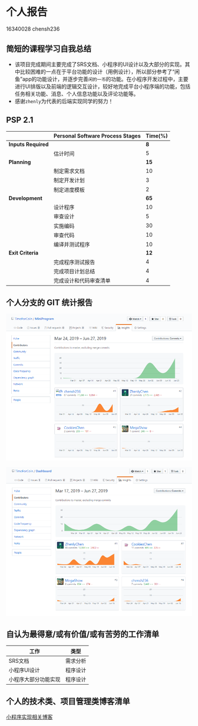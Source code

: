 # 个人报告

16340028 chensh236

## 简短的课程学习自我总结

- 该项目完成期间主要完成了SRS文档、小程序的UI设计以及大部分的实现。其中比较困难的一点在于平台功能的设计（用例设计），所以部分参考了“闲鱼”app的功能设计，并逐步完善`闲的一币`的功能。在小程序开发过程中，主要进行UI排版以及前端的逻辑交互设计，较好地完成平台小程序端的功能，包括任务相关功能、消息、个人信息功能以及评论功能等。
- 感谢`zhenly`为代表的后端实现同学的努力！

## PSP 2.1

|                     | Personal Software Process Stages | Time(%) |
| ------------------- | -------------------------------- | ---- |
| **Inputs Required** |                                  | **8** |
|                     | 估计时间                        | 5 |
| **Planning**        |                                  | **15** |
|                     | 制定需求文档 | 10 |
| | 制定开发计划 | 3 |
| | 制定进度模板 | 2 |
|**Development**         |                  | **65** |
|                     | 设计程序 | 10 |
| | 审查设计 | 5 |
| | 实施编码 | 30 |
| | 审查代码 | 10 |
| | 编译并测试程序 | 10 |
|        **Exit Criteria**                |              | **12** |
|                     | 完成程序测试报告 | 4 |
| | 完成项目计划总结 | 4 |
| | 完成设计和代码审查清单 | 4      |

## 个人分支的 GIT 统计报告

![1561627375341](img/16340028_1.png)

![1561627425864](img/16340028_2.png)

## 自认为最得意/或有价值/或有苦劳的工作清单

| 工作                 | 类型     |
| -------------------- | -------- |
| SRS文档              | 需求分析 |
| 小程序UI设计         | 程序设计 |
| 小程序大部分功能实现 | 程序设计 |
## 个人的技术类、项目管理类博客清单

[小程序实现相关博客](https://blog.csdn.net/weixin_36318295/article/details/93910120)